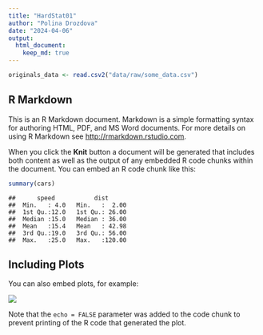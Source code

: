 ```yaml
---
title: "HardStat01"
author: "Polina Drozdova"
date: "2024-04-06"
output:
  html_document:
    keep_md: true
---
```






```r
originals_data <- read.csv2("data/raw/some_data.csv")
```


## R Markdown

This is an R Markdown document. Markdown is a simple formatting syntax for authoring HTML, PDF, and MS Word documents. For more details on using R Markdown see <http://rmarkdown.rstudio.com>.

When you click the **Knit** button a document will be generated that includes both content as well as the output of any embedded R code chunks within the document. You can embed an R code chunk like this:


```r
summary(cars)
```

```
##      speed           dist       
##  Min.   : 4.0   Min.   :  2.00  
##  1st Qu.:12.0   1st Qu.: 26.00  
##  Median :15.0   Median : 36.00  
##  Mean   :15.4   Mean   : 42.98  
##  3rd Qu.:19.0   3rd Qu.: 56.00  
##  Max.   :25.0   Max.   :120.00
```

## Including Plots

You can also embed plots, for example:

![](HardStat2024_L01_files/figure-html/pressure-1.png)<!-- -->

Note that the `echo = FALSE` parameter was added to the code chunk to prevent printing of the R code that generated the plot.
